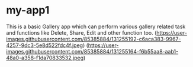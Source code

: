 # my-app1
This is a basic Gallery app which can perform various gallery related task and functions like
Delete,
Share,
Edit and other function too.
(https://user-images.githubusercontent.com/85385884/131255192-c6aca383-9967-4257-9dc3-5e8d522fdc4f.jpeg)
(https://user-images.githubusercontent.com/85385884/131255164-f6b55aa8-aab1-48a0-a358-f1da70833532.jpeg)
